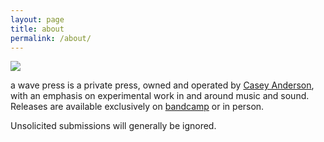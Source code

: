 ```yaml
---
layout: page
title: about
permalink: /about/
---
```


![](https://www.awavepress.com/assets/AWP-LOGO.jpg)

a wave press is a private press, owned and operated by [Casey Anderson](https://caseyanderson.com/), with an emphasis on experimental work in and around music and sound. Releases are available exclusively on [bandcamp](https://awavepress.bandcamp.com/) or in person.

Unsolicited submissions will generally be ignored.
